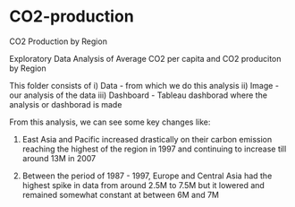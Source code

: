 # CO2-production
CO2 Production by Region

Exploratory Data Analysis of Average CO2 per capita and CO2 produciton by Region

This folder consists of 
i)   Data - from which we do this analysis
ii)  Image - our analysis of the data
iii) Dashboard - Tableau dashborad where the analysis or dashborad is made

From this analysis, we can see some key changes like: 

1. East Asia and Pacific increased drastically on their carbon emission reaching the highest 
of the region in 1997 and continuing to increase till around 13M in 2007

2. Between the period of 1987 - 1997, Europe and Central Asia had the highest spike in data 
from around 2.5M to 7.5M but it lowered and remained somewhat constant at between 6M and 7M

